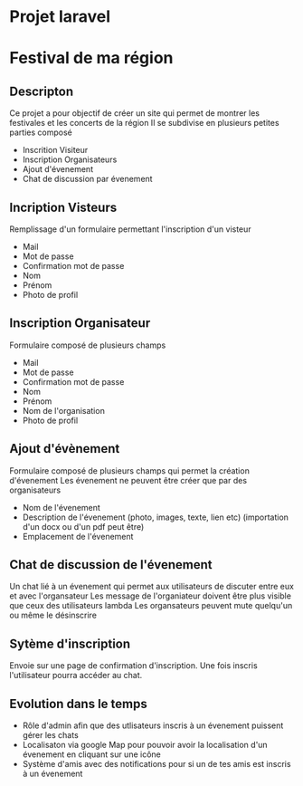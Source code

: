 # Projet laravel

# Festival de ma région

## Descripton

Ce projet a pour objectif de créer un site qui permet de montrer les festivales et les concerts de la région
Il se subdivise en plusieurs petites parties composé

* Inscrition Visiteur
* Inscription Organisateurs
* Ajout d'évenement
* Chat de discussion par évenement

## Incription Visteurs

Remplissage d'un formulaire permettant l'inscription d'un visteur

* Mail
* Mot de passe
* Confirmation mot de passe
* Nom
* Prénom
* Photo de profil

## Inscription Organisateur

Formulaire composé de plusieurs champs

* Mail
* Mot de passe
* Confirmation mot de passe
* Nom
* Prénom
* Nom de l'organisation
* Photo de profil

## Ajout d'évènement

Formulaire composé de plusieurs champs qui permet la création d'évenement
Les évenement ne peuvent être créer que par des organisateurs

* Nom de l'évenement
* Description de l'évenement (photo, images, texte, lien etc) (importation d'un docx ou d'un pdf peut être)
* Emplacement de l'évenement

## Chat de discussion de l'évenement

Un chat lié à un évenement qui permet aux utilisateurs de discuter entre eux et avec l'organsateur
Les message de l'organiateur doivent être plus visible que ceux des utilisateurs lambda
Les organsateurs peuvent mute quelqu'un ou même le désinscrire

## Sytème d'inscription

Envoie sur une page de confirmation d'inscription. Une fois inscris l'utilisateur pourra accéder au chat.

## Evolution dans le temps

* Rôle d'admin afin que des utlisateurs inscris à un évenement puissent gérer les chats
* Localisaton via google Map pour pouvoir avoir la localisation d'un évenement en cliquant sur une icône
* Système d'amis avec des notifications pour si un de tes amis est inscris à un évenement